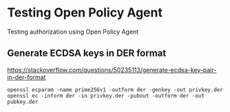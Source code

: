 # Testing Open Policy Agent

Testing authorization using Open Policy Agent

## Generate ECDSA keys in DER format

https://stackoverflow.com/questions/50235113/generate-ecdsa-key-pair-in-der-format

```
openssl ecparam -name prime256v1 -outform der -genkey -out privkey.der
openssl ec -inform der -in privkey.der -pubout -outform der -out pubkey.der
```
